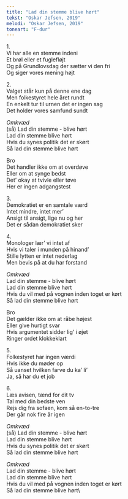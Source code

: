 ```yaml
---
title: "Lad din stemme blive hørt"
tekst: "Oskar Jefsen, 2019"
melodi: "Oskar Jefsen, 2019"
toneart: "F-dur"
---
```


1\.\
Vi har alle en stemme indeni\
Et brøl eller et fuglefløjt\
Og på Grundlovsdag der sætter vi den fri\
Og siger vores mening højt

2\.\
Valget står kun på denne ene dag\
Men folkestyret hele året rundt\
En enkelt tur til urnen det er ingen sag\
Det holder vores samfund sundt

*Omkvæd*\
(så) Lad din stemme - blive hørt\
Lad din stemme blive hørt\
Hvis du synes politik det er skørt\
Så lad din stemme blive hørt

Bro\
Det handler ikke om at overdøve\
Eller om at synge bedst\
Det’ okay at tvivle eller tøve\
Her er ingen adgangstest

3\.\
Demokratiet er en samtale værd\
Intet mindre, intet mer’\
Ansigt til ansigt, lige nu og her\
Det er sådan demokratiet sker

4\.\
Monologer lær’ vi intet af\
Hvis vi taler i munden på hinand’\
Stille lytten er intet nederlag\
Men bevis på at du har forstand

*Omkvæd*\
Lad din stemme - blive hørt\
Lad din stemme blive hørt\
Hvis du vil med på vognen inden toget er kørt\
Så lad din stemme blive hørt

Bro\
Det gælder ikke om at råbe højest\
Eller give hurtigt svar\
Hvis argumentet sidder lig’ i øjet\
Ringer ordet klokkeklart

5\.\
Folkestyret har ingen værdi\
Hvis ikke du møder op\
Så uanset hvilken farve du ka’ li’\
Ja, så har du et job

6\.\
Læs avisen, tænd for dit tv\
Tal med din bedste ven\
Rejs dig fra sofaen, kom så en-to-tre\
Der går nok fire år igen

*Omkvæd*\
(så) Lad din stemme - blive hørt\
Lad din stemme blive hørt\
Hvis du synes politik det er skørt\
Så lad din stemme blive hørt

*Omkvæd*\
Lad din stemme - blive hørt\
Lad din stemme blive hørt\
Hvis du vil med på vognen inden toget er kørt\
Så lad din stemme blive hørt\
